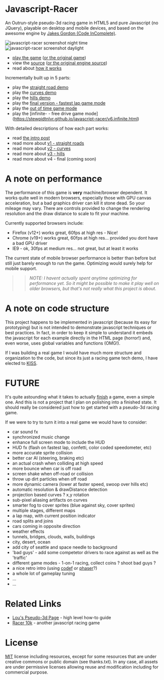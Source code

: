 Javascript-Racer
==========================

An Outrun-style pseudo-3d racing game in HTML5 and pure Javascript (no JQuery), playable on desktop and mobile devices, and based on the awesome engine by [Jakes Gordon (Code InComplete)](https://github.com/jakesgordon/javascript-racer).

![javascript-racer screenshot night time](https://github.com/lrq3000/javascript-racer/raw/master/screenshots/screenshot1.png)
![javascript-racer screenshot daylight](https://github.com/lrq3000/javascript-racer/raw/master/screenshots/screenshot2.png)

 * [play the game](https://lrq3000.github.io/javascript-racer/v5.game.html) ([or the original game](http://codeincomplete.com/projects/racer/v4.final.html))
 * view the [source](https://github.com/lrq3000/javascript-racer) ([or the original engine source](https://github.com/jakesgordon/javascript-racer))
 * read about [how it works](http://codeincomplete.com/posts/2012/6/22/javascript_racer/)

Incrementally built up in 5 parts:

 * play the [straight road demo](https://lrq3000.github.io/javascript-racer/v1.straight.html)
 * play the [curves demo](https://lrq3000.github.io/javascript-racer/v2.curves.html)
 * play the [hills demo](https://lrq3000.github.io/javascript-racer/v3.hills.html)
 * play the [final version - fastest lap game mode](https://lrq3000.github.io/javascript-racer/v4.final.html)
 * play the [out of time game mode](https://lrq3000.github.io/javascript-racer/v5.game.html)
 * play the [infinite- - free drive game mode] (https://stewpidtnlvr.github.io/javascript-racer/v6.infinite.html)

With detailed descriptions of how each part works:

 * read [the intro post](http://codeincomplete.com/posts/2012/6/22/javascript_racer/)
 * read more about [v1 - straight roads](http://codeincomplete.com/posts/2012/6/23/javascript_racer_v1_straight)
 * read more about [v2 - curves](http://codeincomplete.com/posts/2012/6/24/javascript_racer_v2_curves/)
 * read more about [v3 - hills](http://codeincomplete.com/posts/2012/6/26/javascript_racer_v3_hills/)
 * read more about v4 - final (coming soon)

A note on performance
=====================

The performance of this game is **very** machine/browser dependent. It works quite well in modern
browsers, especially those with GPU canvas acceleration, but a bad graphics driver can kill it stone
dead. So your mileage may vary. There are controls provided to change the rendering resolution
and the draw distance to scale to fit your machine.

Currently supported browsers include:

 * Firefox (v12+) works great, 60fps at high res - Nice!
 * Chrome (v19+) works great, 60fps at high res... provided you dont have a bad GPU driver
 * IE9 - ok, 30fps at medium res... not great, but at least it works

The current state of mobile browser performance is better than before but still just barely enough to run the game.
Optimizing would surely help for mobile support.

>> _NOTE: I havent actually spent anytime optimizing for performance yet. So it might be possible to
   make it play well on older browsers, but that's not really what this project is about._

A note on code structure
========================

This project happens to be implemented in javascript (because its easy for prototyping) but
is not intended to demonstrate javascript techniques or best practices. In fact, in order to
keep it simple to understand it embeds the javascript for each example directly in the HTML
page (horror!) and, even worse, uses global variables and functions (OMG!).

If I was building a real game I would have much more structure and organization to the
code, but since its just a racing game tech demo, I have elected to [KISS](http://en.wikipedia.org/wiki/KISS_principle).

FUTURE
======

It's quite astounding what it takes to actually [finish](http://codeincomplete.com/posts/2011/9/21/defining_finished/)
a game, even a simple one. And this is not a project that I plan on polishing into a finished state. It should
really be considered just how to get started with a pseudo-3d racing game.

If we were to try to turn it into a real game we would have to consider:

 * car sound fx
 * synchronized music change
 * enhance full screen mode to include the HUD
 * HUD fx (flash on fastest lap, confetti, color coded speedometer, etc)
 * more accurate sprite collision
 * better car AI (steering, braking etc)
 * an actual crash when colliding at high speed
 * more bounce when car is off road
 * screen shake when off-road or collision
 * throw up dirt particles when off road
 * more dynamic camera (lower at faster speed, swoop over hills etc)
 * automatic resolution & drawDistance detection
 * projection based curves ? x,y rotation
 * sub-pixel aliasing artifacts on curves
 * smarter fog to cover sprites (blue against sky, cover sprites)
 * multiple stages, different maps
 * a lap map, with current position indicator
 * road splits and joins
 * cars coming in opposite direction
 * weather effects
 * tunnels, bridges, clouds, walls, buildings
 * city, desert, ocean
 * add city of seattle and space needle to background
 * 'bad guys' - add some competetor drivers to race against as well as the 'traffic'
 * different game modes - 1-on-1 racing, collect coins ? shoot bad guys ?
 * a nice retro intro (using [codef](https://github.com/N0NameN0/CODEF) or [phaser](http://phaser.io/examples/v2/demoscene/atari-intro)?)
 * a whole lot of gameplay tuning
 * ...
 * ...

Related Links
=============

 * [Lou's Pseudo-3d Page](http://www.extentofthejam.com/pseudo/) - high level how-to guide
 * [Racer 10k](https://github.com/onaluf/RacerJS) - another javascript racing game

License
=======

[MIT](http://en.wikipedia.org/wiki/MIT_License) license including resources, except for some resources that are under creative commons or public domain (see thanks.txt). In any case, all assets are under permissive licenses allowing reuse and modification including for commercial purpose.

